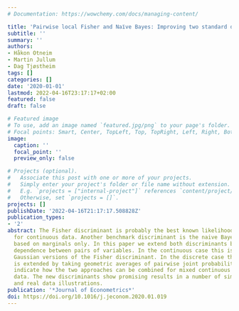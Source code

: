 ```yaml
---
# Documentation: https://wowchemy.com/docs/managing-content/

title: 'Pairwise local Fisher and Naı̈ve Bayes: Improving two standard discriminants'
subtitle: ''
summary: ''
authors:
- Håkon Otneim
- Martin Jullum
- Dag Tjøstheim
tags: []
categories: []
date: '2020-01-01'
lastmod: 2022-04-16T23:17:17+02:00
featured: false
draft: false

# Featured image
# To use, add an image named `featured.jpg/png` to your page's folder.
# Focal points: Smart, Center, TopLeft, Top, TopRight, Left, Right, BottomLeft, Bottom, BottomRight.
image:
  caption: ''
  focal_point: ''
  preview_only: false

# Projects (optional).
#   Associate this post with one or more of your projects.
#   Simply enter your project's folder or file name without extension.
#   E.g. `projects = ["internal-project"]` references `content/project/deep-learning/index.md`.
#   Otherwise, set `projects = []`.
projects: []
publishDate: '2022-04-16T21:17:17.508828Z'
publication_types:
- '2'
abstract: The Fisher discriminant is probably the best known likelihood discriminant
  for continuous data. Another benchmark discriminant is the naive Bayes, which is
  based on marginals only. In this paper we extend both discriminants by modeling
  dependence between pairs of variables. In the continuous case this is done by local
  Gaussian versions of the Fisher discriminant. In the discrete case the naive Bayes
  is extended by taking geometric averages of pairwise joint probabilities. We also
  indicate how the two approaches can be combined for mixed continuous and discrete
  data. The new discriminants show promising results in a number of simulation experiments
  and real data illustrations.
publication: '*Journal of Econometrics*'
doi: https://doi.org/10.1016/j.jeconom.2020.01.019
---
```

